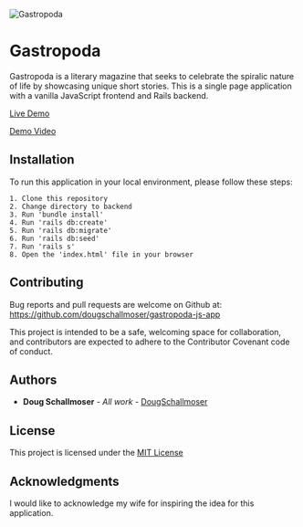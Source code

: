 ![Gastropoda](https://user-images.githubusercontent.com/65590878/97113808-e90a9100-16a9-11eb-8d3a-16677eca2f51.png)

# Gastropoda

Gastropoda is a literary magazine that seeks to celebrate the spiralic nature of life by showcasing unique short stories. This is a single page application with a vanilla JavaScript frontend and Rails backend.

[Live Demo](https://dougschallmoser.github.io/gastropoda-js-app/)

[Demo Video](https://youtu.be/5GDocLklNW0)

## Installation

To run this application in your local environment, please follow these steps:

```
1. Clone this repository
2. Change directory to backend
3. Run 'bundle install'
4. Run 'rails db:create'
5. Run 'rails db:migrate'
6. Run 'rails db:seed'
7. Run 'rails s'
8. Open the 'index.html' file in your browser
```


## Contributing

Bug reports and pull requests are welcome on Github at:
https://github.com/dougschallmoser/gastropoda-js-app

This project is intended to be a safe, welcoming space for collaboration, and contributors are expected to adhere to the Contributor Covenant code of conduct.
 

## Authors

* **Doug Schallmoser** - *All work* - [DougSchallmoser](https://github.com/dougschallmoser)


## License

This project is licensed under the [MIT License](https://opensource.org/licenses/MIT)


## Acknowledgments

I would like to acknowledge my wife for inspiring the idea for this application.
